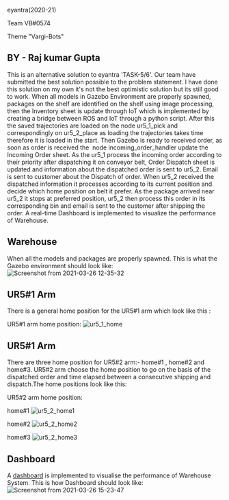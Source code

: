 eyantra(2020-21)

Team VB#0574

Theme "Vargi-Bots"

BY - Raj kumar Gupta
-------------------------------------------------------------------------------------------------------------------------------------------------------------------
This is an alternative solution to eyantra 'TASK-5/6'. Our team have submitted the best solution possible to the problem statement. I have done this solution on my own it's not the best optimistic solution but its still good to work. When all models in Gazebo Environment are properly spawned, packages on the shelf are identified on the shelf using image processing, then the Inventory sheet is update through IoT which is implemented by creating a bridge between ROS and IoT through a python script. After this the saved trajectories are loaded on the node ur5_1_pick and correspondingly on ur5_2_place as loading the trajectories takes time therefore it is loaded in the start. Then Gazebo is ready to received order, as soon as order is received the  node incoming_order_handler update the Incoming Order sheet. As the ur5_1 process the incoming order according to their priority after dispatching it on conveyor belt, Order Dispatch sheet is updated and information about the dispatched order is sent to ur5_2. Email is sent to customer about the Dispatch of order. When ur5_2 received the dispatched information it processes according to its current position and decide which home position on belt it prefer. As the package arrived near ur5_2 it stops at preferred position, ur5_2 then process this order in its corresponding bin and email is sent to the customer after shipping the order. A real-time Dashboard is implemented to visualize the performance of Warehouse.

Warehouse
--------------------------------------------------------------------------------------------------------------------------------------------------------------------
When all the models and packages are properly spawned. This is what the Gazebo environment should look like:
![Screenshot from 2021-03-26 12-35-32](https://user-images.githubusercontent.com/25104480/112604621-5e86b300-8e3c-11eb-8b54-a4d94f77908f.png)

UR5#1 Arm
--------------------------------------------------------------------------------------------------------------------------------------------------------------------
There is  a general home position for the UR5#1 arm which look like this :

UR5#1 arm home position:
![ur5_1_home](https://user-images.githubusercontent.com/25104480/112609153-30f03880-8e41-11eb-9b44-c78d6e1aa6b7.png)

UR5#1 Arm
------------------------------------------------------------------------------------------------------------------------------------------------------------------
There are three home position for UR5#2 arm:- home#1 , home#2 and home#3. UR5#2 arm choose the home position to go on the basis of the dispatched order and time elapsed between a consecutive shipping and dispatch.The home positions look like this:

UR5#2 arm home position:

home#1
![ur5_2_home1](https://user-images.githubusercontent.com/25104480/112610576-dce65380-8e42-11eb-9484-2cd1fbcac96c.png)

home#2
![ur5_2_home2](https://user-images.githubusercontent.com/25104480/112611185-83325900-8e43-11eb-8a5b-6b89e904c95b.png)

home#3
![ur5_2_home3](https://user-images.githubusercontent.com/25104480/112611303-a957f900-8e43-11eb-9583-f9526647aa02.png)

Dashboard
------------------------------------------------------------------------------------------------------------------------------------------------------------------
A [dashboard](https://rajkumar2804.github.io/VB_0574_Warehouse_Dashboard/) is implemented to visualise the performance of Warehouse System. This is how Dashboard should look like:
![Screenshot from 2021-03-26 15-23-47](https://user-images.githubusercontent.com/25104480/112615280-4ddc3a00-8e48-11eb-83ce-6d07c7a5fe9c.png)




